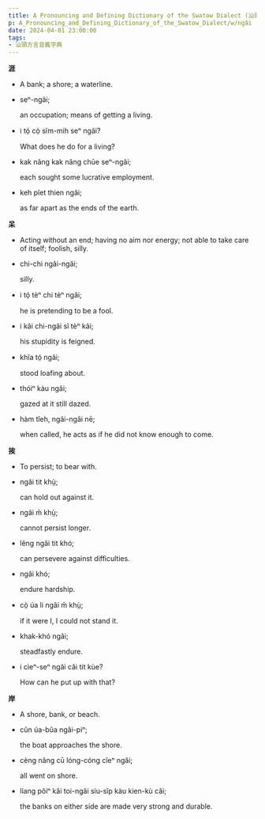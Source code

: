 ```yaml
---
title: A Pronouncing and Defining Dictionary of the Swatow Dialect (汕頭方言音義字典) / ngâi
p: A_Pronouncing_and_Defining_Dictionary_of_the_Swatow_Dialect/w/ngâi
date: 2024-04-01 23:00:00
tags: 
- 汕頭方言音義字典
---
```



**涯**
- A bank; a shore; a waterline.

- seⁿ-ngâi;

  an occupation; means of getting a living.

- i tó̤ cò̤ sĭm-mih seⁿ ngâi?

  What does he do for a living?

- kak nâng kak nâng chūe seⁿ-ngâi;

  each sought some lucrative employment.

- keh pîet thien ngâi;

  as far apart as the ends of the earth.

**呆**
- Acting without an end; having no aim nor energy; not able to take care of itself; foolish, silly.

- chi-chi ngâi-ngâi;

  silly.

- i tó̤ tèⁿ chi tèⁿ ngâi;

  he is pretending to be a fool.

- i kâi chi-ngâi sĭ tèⁿ kâi;

  his stupidity is feigned.

- khĭa tó̤ ngâi;

  stood loafing about.

- thóiⁿ kàu ngâi;

  gazed at it still dazed.

- hàm tîeh, ngâi-ngâi nē;

  when called, he acts as if he did not know enough to come.

**挨**
- To persist; to bear with.

- ngâi tit khṳ̀;

  can hold out against it.

- ngâi m̄ khṳ̀;

  cannot persist longer.

- lêng ngâi tit khó;

  can persevere against difficulties.

- ngâi khó;

  endure hardship.

- cò̤ úa li ngâi m̄ khṳ̀;

  if it were I, I could not stand it.

- khak-khó ngâi;

  steadfastly endure.

- i cìeⁿ-seⁿ ngâi căi tit kùe?

  How can he put up with that?

**岸**
- A shore, bank, or beach.

- cûn úa-bûa ngăi-piⁿ;

  the boat approaches the shore.

- cèng nâng cū lóng-cóng cĭeⁿ ngăi;

  all went on shore.

- líang pôiⁿ kâi toi-ngăi siu-sîp kàu kien-kù căi;

  the banks on either side are made very strong and durable.